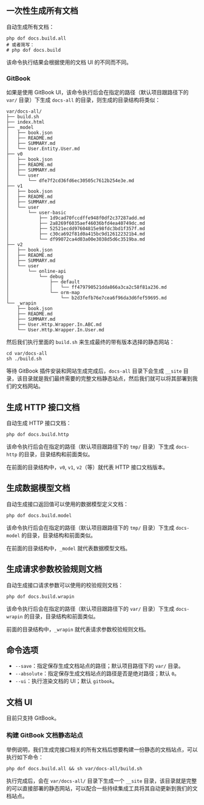 <!-- toc -->

## 一次性生成所有文档

自动生成所有文档：

``` shell
php dof docs.build.all
# 或者简写：
# php dof docs.build
```

该命令执行结果会根据使用的文档 UI 的不同而不同。

### GitBook

如果是使用 GitBook UI，该命令执行后会在指定的路径（默认项目跟路径下的 `var/` 目录）下生成 `docs-all` 的目录，则生成的目录结构将类似：

```
var/docs-all/
├── build.sh
├── index.html
├── _model
│   ├── book.json
│   ├── README.md
│   ├── SUMMARY.md
│   └── User.Entity.User.md
├── v0
│   ├── book.json
│   ├── README.md
│   ├── SUMMARY.md
│   └── user
│       └── dfe7f2cd36fd6ec30505c7612b254e3e.md
├── v1
│   ├── book.json
│   ├── README.md
│   ├── SUMMARY.md
│   └── user
│       └── user-basic
│           ├── 1d9cad70fccdffe948f0df2c37287add.md
│           ├── 2a8269f6035aef46036bfd4ea40749dc.md
│           ├── 52521ecdd97604815e98fdc3bd1f357f.md
│           ├── c30ca692f81d0a415bc9d126122321b4.md
│           └── df99072ca4d03a00e3038d5d6c3519ba.md
├── v2
│   ├── book.json
│   ├── README.md
│   ├── SUMMARY.md
│   └── user
│       └── online-api
│           └── debug
│               ├── default
│               │   └── ff479790521dda866a3ca2c58f81a236.md
│               └── orm-map
│                   └── b2d3fefb76e7cea6f96da3d6fef59695.md
└── _wrapin
    ├── book.json
    ├── README.md
    ├── SUMMARY.md
    ├── User.Http.Wrapper.In.ABC.md
    └── User.Http.Wrapper.In.User.md
```

然后我们执行里面的 `build.sh` 来生成最终的带有版本选择的静态网站：

``` shell
cd var/docs-all
sh ./build.sh
```

等待 GitBook 插件安装和网站生成完成后，`docs-all` 目录下会生成 `__site` 目录，该目录就是我们最终需要的完整文档静态站点，然后我们就可以将其部署到我们的文档网站。

## 生成 HTTP 接口文档

自动生成 HTTP 接口文档：

``` shell
php dof docs.build.http
```

该命令执行后会在指定的路径（默认项目跟路径下的 `tmp/` 目录）下生成 `docs-http` 的目录，目录结构和前面类似。

在前面的目录结构中，`v0`, `v1`, `v2`（等）就代表 HTTP 接口文档版本。

## 生成数据模型文档

自动生成接口返回值可以使用的数据模型定义文档：

``` shell
php dof docs.build.model
```

该命令执行后会在指定的路径（默认项目跟路径下的 `tmp/` 目录）下生成 `docs-model` 的目录，目录结构和前面类似。

在前面的目录结构中，`_model` 就代表数据模型文档。

## 生成请求参数校验规则文档

自动生成接口请求参数可以使用的校验规则文档：

``` shell
php dof docs.build.wrapin
```

该命令执行后会在指定的路径（默认项目跟路径下的 `var/` 目录）下生成 `docs-wrapin` 的目录，目录结构和前面类似。

前面的目录结构中，`_wrapin` 就代表请求参数校验规则文档。

## 命令选项

- `--save`：指定保存生成文档站点的路径；默认项目路径下的 `var/` 目录。
- `--absolute`：指定保存生成文档站点的路径是否是绝对路径；默认 `0`。
- `--ui`：执行渲染文档的 UI；默认 `gitbook`。

## 文档 UI

目前只支持 GitBook。

### 构建 GitBook 文档静态站点

举例说明，我们生成完接口相关的所有文档后想要构建一份静态的文档站点，可以执行如下命令：

``` shell
php dof docs.build.all && sh var/docs-all/build.sh
```

执行完成后，会在 `var/docs-all/` 目录下生成一个 `__site` 目录，该目录就是完整的可以直接部署的静态网站，可以配合一些持续集成工具将其自动更新到我们的文档站点。
